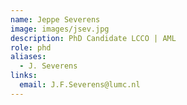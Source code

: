 ```yaml
---
name: Jeppe Severens
image: images/jsev.jpg
description: PhD Candidate LCCO | AML
role: phd
aliases:
  - J. Severens
links:
  email: J.F.Severens@lumc.nl 
---
```

